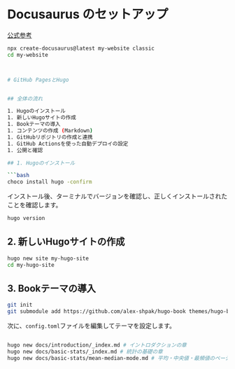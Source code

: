 # Docusaurus のセットアップ

[公式参考](https://docusaurus.io/docs/installation)

``` bash
npx create-docusaurus@latest my-website classic
cd my-website



# GitHub PagesとHugo


## 全体の流れ

1. Hugoのインストール
1. 新しいHugoサイトの作成
1. Bookテーマの導入
1. コンテンツの作成 (Markdown)
1. GitHubリポジトリの作成と連携
1. GitHub Actionsを使った自動デプロイの設定
1. 公開と確認

## 1. Hugoのインストール

```bash
choco install hugo -confirm
```

インストール後、ターミナルでバージョンを確認し、正しくインストールされたことを確認します。

```bash
hugo version
```

## 2. 新しいHugoサイトの作成

```bash
hugo new site my-hugo-site
cd my-hugo-site
```

## 3. Bookテーマの導入
```bash
git init
git submodule add https://github.com/alex-shpak/hugo-book themes/hugo-book
```

次に、`config.toml`ファイルを編集してテーマを設定します。

```toml


```

```bash
hugo new docs/introduction/_index.md # イントロダクションの章
hugo new docs/basic-stats/_index.md # 統計の基礎の章
hugo new docs/basic-stats/mean-median-mode.md # 平均・中央値・最頻値のページ
```

